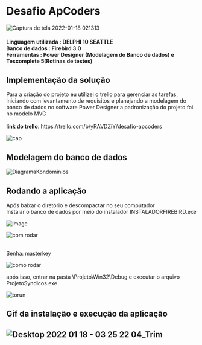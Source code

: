 <h1>                     Desafio ApCoders</h1>


![Captura de tela 2022-01-18 021313](https://user-images.githubusercontent.com/94265037/149877559-8455776f-5717-4a63-aa48-324b9867f739.png)

<h4>Linguagem utilizada : DELPHI 10 SEATTLE 
<br>Banco de dados      : Firebird 3.0 
<br>Ferramentas         : Power Designer (Modelagem do Banco de dados)  e   Tescomplete 5(Rotinas de testes)</h4>




<h2>Implementação da solução</h3>
 Para a criação do projeto eu utilizei o trello para gerenciar as tarefas,
 iniciando com levantamento de requisitos e planejando a modelagem do  banco de dados no software Power Designer 
 a padronização do projeto foi no modelo MVC
<Strong> <br><br>link do trello</Strong>: https://trello.com/b/yRAVDZiY/desafio-apcoders
 
 ![cap](https://user-images.githubusercontent.com/94265037/149877324-28b2d573-d9c6-4cbb-970f-5a83f38a1f3c.png)


<h2>Modelagem do banco de dados</h2>

![DiagramaKondominios](https://user-images.githubusercontent.com/94265037/150081132-9679ce1a-5e52-4243-8f52-d5f49e7a09ee.png)

<h2>Rodando a aplicação</h2>
Após baixar o diretório e descompactar no seu computador<br>
Instalar o banco de dados por meio do instalador INSTALADORFIREBIRD.exe <br>

![image](https://user-images.githubusercontent.com/94265037/149885128-e3eb3424-66a5-4000-a184-5e12578c4931.png)

![com rodar](https://user-images.githubusercontent.com/94265037/150700123-8ddc36ab-afc1-47b1-8023-a78a14ffbc8a.png)

<br>Senha: masterkey <br>

![como rodar](https://user-images.githubusercontent.com/94265037/150699975-26e836ea-095e-4482-b6b3-98781f9585bd.png)<br>

após isso, entrar na pasta \Projeto\Win32\Debug e executar o arquivo ProjetoSyndicos.exe<br>

![torun](https://user-images.githubusercontent.com/94265037/150702299-4a65cee1-02ed-41fd-a607-90798f339a13.PNG)


<h2>Gif da instalação e execução da aplicação<h2>

![Desktop 2022 01 18 - 03 25 22 04_Trim](https://user-images.githubusercontent.com/94265037/149884736-eb9806f8-8e51-45f9-9986-ae77139a8afe.gif)

